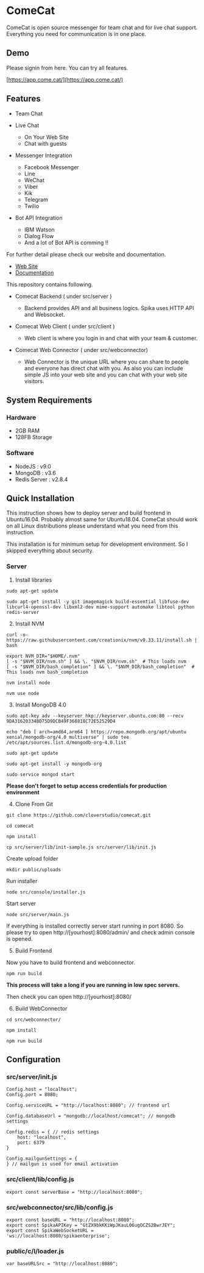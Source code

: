 # ComeCat

ComeCat is open source messenger for team chat and for live chat support. Everything you need for communication is in one place.

## Demo

Please signin from here. You can try all features.

[https://app.come.cat/](https://app.come.cat/)

## Features

 - Team Chat
 - Live Chat
    - On Your Web Site
    - Chat with guests

 - Messenger Integration
    - Facebook Messenger
    - Line
    - WeChat
    - Viber
    - Kik
    - Telegram
    - Twilio
    
 - Bot API Integration 
    - IBM Watson
    - Dialog Flow
    - And a lot of Bot API is comming !!

For further detail please check our website and documentation.
 - [Web Site](https://come.cat)
 - [Documentation](https://doc.come.cat)

This repository contains following.

- Comecat Backend ( under src/server )

  - Backend provides API and all business logics. Spika uses HTTP API and Websocket.

- Comecat Web Client ( under src/client )

  - Web client is where you login in and chat with your team & customer.

- Comecat Web Connector ( under src/webconnector)

  - Web Connector is the unique URL where you can share to people and everyone has direct chat with you.
    As also you can include simple JS into your web site and you can chat with your web site visitors.

## System Requirements

### Hardware
- 2GB RAM
- 128FB Storage

### Software
- NodeJS : v9.0
- MongoDB :  v3.6
- Redis Server : v2.8.4

## Quick Installation

This instruction shows how to deploy server and build frontend in Ubuntu16.04. Probably almost same for Ubuntu18.04.
ComeCat should work on all Linux distributions please understand what you need from this instruction. 

This installation is for minimum setup for development environment. So I skipped everything about security. 

### Server

1. Install libraries

```
sudo apt-get update
```

```
sudo apt-get install -y git imagemagick build-essential libfuse-dev libcurl4-openssl-dev libxml2-dev mime-support automake libtool python redis-server
```

2. Install NVM
```
curl -o- https://raw.githubusercontent.com/creationix/nvm/v0.33.11/install.sh | bash
```

```
export NVM_DIR="$HOME/.nvm"
[ -s "$NVM_DIR/nvm.sh" ] && \. "$NVM_DIR/nvm.sh"  # This loads nvm
[ -s "$NVM_DIR/bash_completion" ] && \. "$NVM_DIR/bash_completion"  # This loads nvm bash_completion
```

```
nvm install node
```

```
nvm use node
```

3. Install MongoDB 4.0

```
sudo apt-key adv --keyserver hkp://keyserver.ubuntu.com:80 --recv 9DA31620334BD75D9DCB49F368818C72E52529D4
```

```
echo "deb [ arch=amd64,arm64 ] https://repo.mongodb.org/apt/ubuntu xenial/mongodb-org/4.0 multiverse" | sudo tee /etc/apt/sources.list.d/mongodb-org-4.0.list
```

```
sudo apt-get update
```

```
sudo apt-get install -y mongodb-org
```

```
sudo service mongod start
```

**Please don't forget to setup access credentials for production environment** 

4. Clone From Git

```
git clone https://github.com/cloverstudio/comecat.git
```

```
cd comecat
```

```
npm install
```

```
cp src/server/lib/init-sample.js src/server/lib/init.js
```

Create upload folder
```
mkdir public/uploads
```

Run installer
```
node src/console/installer.js
```

Start server
```
node src/server/main.js
```

If everything is installed correctly server start running in port 8080.
So please try to open http://[yourhost]:8080/admin/ and check admin console is opened.

5. Build Frontend

Now you have to build frontend and webconnector.

```
npm run build
```

**This process will take a long if you are running in low spec servers.**

Then check you can open http://[yourhost]:8080/


6. Build WebConnector

```
cd src/webconnector/
```

```
npm install
```

```
npm run build
```

## Configuration

### src/server/init.js

```
Config.host = "localhost";
Config.port = 8080;

Config.serviceURL = "http://localhost:8080"; // frontend url

Config.databaseUrl = "mongodb://localhost/comecat"; // mongodb settings

Config.redis = { // redis settings
    host: "localhost",
    port: 6379
}

Config.mailgunSettings = {
} // mailgun is used for email activation
```

### src/client/lib/config.js

```
export const serverBase = "http://localhost:8080";
```

### src/webconnector/src/lib/config.js

```
export const baseURL = "http://localhost:8080";
export const SpikaAPIKey = "GtZX9bkKKiWpJKauL06ugOCZS2BwrJEY";
export const SpikaWebSocketURL = 'ws://localhost:8080/spikaenterprise';
```

### public/c/l/loader.js

```
var baseURLSrc = "http://localhost:8080";
```
